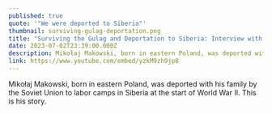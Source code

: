 ```yaml
---
published: true
quote: '"We were deported to Siberia"'
thumbnail: surviving-gulag-deportation.png
title: "Surviving the Gulag and Deportation to Siberia: Interview with Mikołaj Makowski"
date: 2023-07-02T23:39:00.000Z
description: Mikołaj Makowski, born in eastern Poland, was deported with his family by the Soviet Union to labor camps in Siberia at the start of World War II.
link: https://www.youtube.com/embed/yzkM9zh9jp8
---
```

Mikołaj Makowski, born in eastern Poland, was deported with his family by the Soviet Union to labor camps in Siberia at the start of World War II. This is his story.
